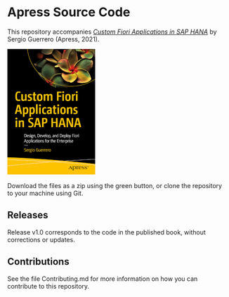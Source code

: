 # Apress Source Code

This repository accompanies [*Custom Fiori Applications in SAP HANA*](https://www.apress.com/9781484263570) by Sergio Guerrero (Apress, 2021).

[comment]: #cover
![Cover image](9781484263570.jpg)

Download the files as a zip using the green button, or clone the repository to your machine using Git.

## Releases

Release v1.0 corresponds to the code in the published book, without corrections or updates.

## Contributions

See the file Contributing.md for more information on how you can contribute to this repository.